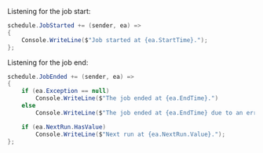 Listening for the job start:

```cs
schedule.JobStarted += (sender, ea) =>
{
    Console.WriteLine($"Job started at {ea.StartTime}.");
};
```

Listening for the job end:

```cs
schedule.JobEnded += (sender, ea) =>
{
    if (ea.Exception == null)
        Console.WriteLine($"The job ended at {ea.EndTime}.")
    else
        Console.WriteLine($"The job ended at {ea.EndTime} due to an error: {ea.Exception}");

    if (ea.NextRun.HasValue)
        Console.WriteLine($"Next run at {ea.NextRun.Value}.");
};
```